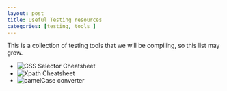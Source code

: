```yaml
---
layout: post
title: Useful Testing resources
categories: [testing, tools ]
---
```

  
This is a collection of testing tools that we will be compiling, so this list may grow.

- ![CSS Selector Cheatsheet](https://gist.github.com/magicznyleszek/809a69dd05e1d5f12d01)  
- ![Xpath Cheatsheet](https://devhints.io/xpath)  
- ![camelCase converter](https://textedit.tools/camelcase) 